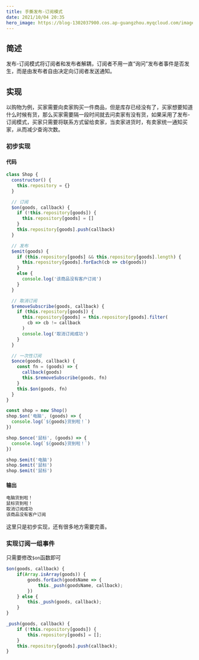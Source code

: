```yaml
---
title: 手撕发布-订阅模式
date: 2021/10/04 20:35
hero_image: https://blog-1302037900.cos.ap-guangzhou.myqcloud.com/images/covers/design_publish_subscribe.png
---
```


## 简述

发布-订阅模式将订阅者和发布者解耦，订阅者不用一直“询问”发布者事件是否发生，而是由发布者自由决定向订阅者发送通知。

## 实现

以购物为例，买家需要向卖家购买一件商品，但是库存已经没有了，买家想要知道什么时候有货，那么买家需要隔一段时间就去问卖家有没有货，如果采用了发布-订阅模式，买家只需要将联系方式留给卖家，当卖家进货时，有卖家统一通知买家，从而减少查询次数。

### 初步实现

#### 代码

```js
class Shop {
  constructor() {
    this.repository = {}
  }

  // 订阅
  $on(goods, callback) {
    if (!this.repository[goods]) {
      this.repository[goods] = []
    }
    this.repository[goods].push(callback)
  }

  // 发布
  $emit(goods) {
    if (this.repository[goods] && this.repository[goods].length) {
      this.repository[goods].forEach(cb => cb(goods))
    }
    else {
      console.log('该商品没有客户订阅')
    }
  }

  // 取消订阅
  $removeSubscribe(goods, callback) {
    if (this.repository[goods]) {
      this.repository[goods] = this.repository[goods].filter(
        cb => cb != callback
      )
      console.log('取消订阅成功')
    }
  }

  // 一次性订阅
  $once(goods, callback) {
    const fn = (goods) => {
      callback(goods)
      this.$removeSubscribe(goods, fn)
    }
    this.$on(goods, fn)
  }
}

const shop = new Shop()
shop.$on('电脑', (goods) => {
  console.log(`${goods}货到啦！`)
})

shop.$once('鼠标', (goods) => {
  console.log(`${goods}货到啦！`)
})

shop.$emit('电脑')
shop.$emit('鼠标')
shop.$emit('鼠标')
```

#### 输出

```bash
电脑货到啦！
鼠标货到啦！
取消订阅成功
该商品没有客户订阅
```

这里只是初步实现，还有很多地方需要完善。

### 实现订阅一组事件

只需要修改`$on`函数即可

```js
$on(goods, callback) {
    if(Array.isArray(goods)) {
        goods.forEach(goodsName => {
            this._push(goodsName, callback);
        })
    } else {
        this._push(goods, callback);
    }
}

_push(goods, callback) {
	if (!this.repository[goods]) {
		this.repository[goods] = [];
	}
	this.repository[goods].push(callback);
}
```
